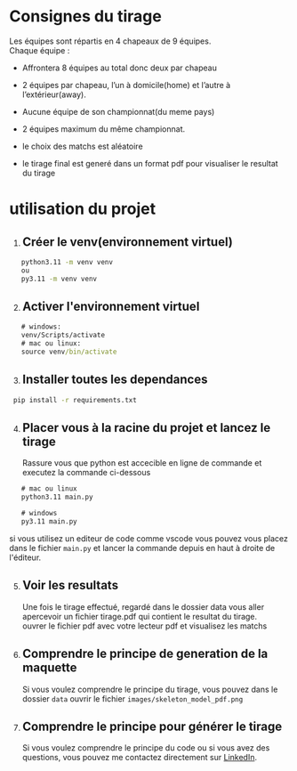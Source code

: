 # Consignes du tirage

Les équipes sont répartis en 4 chapeaux de 9 équipes.<br>
Chaque équipe :

- Affrontera 8 équipes au total donc deux par chapeau

- 2 équipes par chapeau, l’un à domicile(home) et l’autre à l’extérieur(away).

- Aucune équipe de son championnat(du meme pays)

- 2 équipes maximum du même championnat.

- le choix des matchs est aléatoire

- le tirage final est generé dans un format pdf pour visualiser le resultat du tirage

# utilisation du projet

1. ## Créer le venv(environnement virtuel)

```cmd
   python3.11 -m venv venv
   ou
   py3.11 -m venv venv
```

2. ## Activer l'environnement virtuel

```cmd
   # windows:
   venv/Scripts/activate
   # mac ou linux:
   source venv/bin/activate
```

3. ## Installer toutes les dependances

```cmd
 pip install -r requirements.txt
```

4. ## Placer vous à la racine du projet et lancez le tirage<br>
   Rassure vous que python est accecible en ligne de commande et executez la commande ci-dessous

```cmd
   # mac ou linux
   python3.11 main.py

   # windows
   py3.11 main.py
```

si vous utilisez un editeur de code comme vscode vous pouvez vous placez dans le fichier `main.py` et lancer la commande depuis en haut à droite de l'éditeur.

5. ## Voir les resultats

   Une fois le tirage effectué, regardé dans le dossier data vous aller apercevoir un fichier tirage.pdf qui contient le resultat du tirage.<br>
   ouvrer le fichier pdf avec votre lecteur pdf et visualisez les matchs

6. ## Comprendre le principe de generation de la maquette

   Si vous voulez comprendre le principe du tirage, vous pouvez dans le dossier `data` ouvrir le fichier `images/skeleton_model_pdf.png`

7. ## Comprendre le principe pour générer le tirage<br>
   Si vous voulez comprendre le principe du code ou si vous avez des questions, vous pouvez me contactez directement sur [LinkedIn](https://www.linkedin.com/in/ulrich-chokomeny/).
